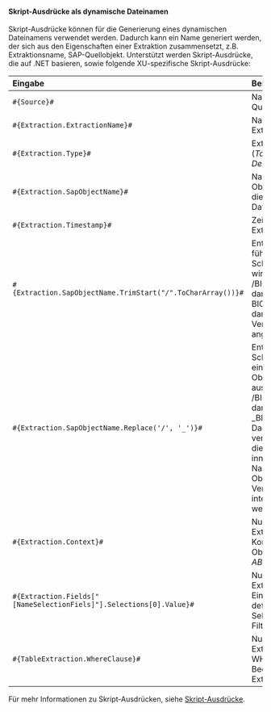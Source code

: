 
#### Skript-Ausdrücke als dynamische Dateinamen

Skript-Ausdrücke können für die Generierung eines dynamischen Dateinamens verwendet werden.
Dadurch kann ein Name generiert werden, der sich aus den Eigenschaften einer Extraktion zusammensetzt, z.B. Extraktionsname, SAP-Quellobjekt.
Unterstützt werden Skript-Ausdrücke, die auf .NET basieren, sowie folgende XU-spezifische Skript-Ausdrücke:

| Eingabe                                                  | Beschreibung|
|:--------------------------------------------------------|:-----------|
|```#{Source}# ```|  Name der SAP Quelle. |
|```#{Extraction.ExtractionName}# ```| Name der Extraktion. |
|```#{Extraction.Type}# ```|  Extraktionstyp (*Table*, *ODP*, *DeltaQ*, etc.). |
|```#{Extraction.SapObjectName}# ```|  Name des SAP Objekts, von dem die Extraktion Daten extrahiert. |
|```#{Extraction.Timestamp}# ```|  Zeitstempel der Extraktion.  |
|```#{Extraction.SapObjectName.TrimStart("/".ToCharArray())}# ```  | Entfernt einen führenden Schrägstrich, z.B. wird aus /BIO/TMATERIAL dann BIO/TMATERIAL, damit kein leeres Verzeichnis angelegt wird.
|```#{Extraction.SapObjectName.Replace('/', '_')}#``` | Entfernt alle Schrägstriche eines SAP Objekts, z.B. wird aus /BIO/TMATERIAL dann _BIO_TMATERIAL. Dadurch wird verhindert, dass die Schrägstriche innerhalb des Namens des SAP Objekts, nicht als Verzeichnistrenner interpretiert werden.         |
|```#{Extraction.Context}# ```|  Nur für ODP Extraktionen: Kontext des ODP Objekts (*SAPI*, *ABAP_CDS*, etc.). |
|```#{Extraction.Fields["[NameSelectionFiels]"].Selections[0].Value}#```| Nur für ODP Extraktionen: Eingabewert einer definierten Selektion / eines Filter.|  
|```#{TableExtraction.WhereClause}#``` | Nur für Table Extraktionen: WHERE-Bedingung der Extraktion.  |

Für mehr Informationen zu Skript-Ausdrücken, siehe [Skript-Ausdrücke](../fortgeschrittene-techniken/script-ausdruecke).

